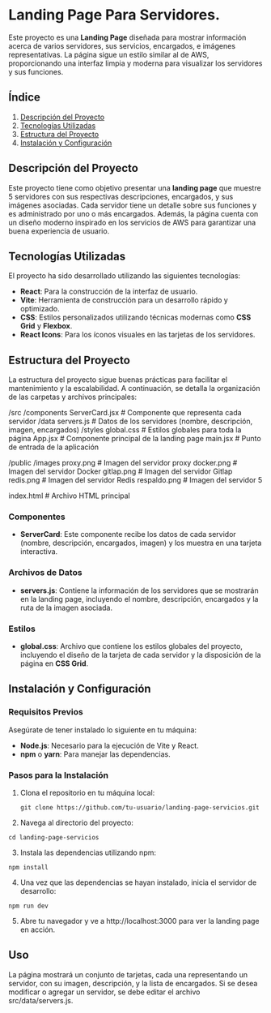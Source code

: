 # Landing Page Para Servidores.

Este proyecto es una **Landing Page** diseñada para mostrar información acerca de varios servidores, sus servicios, encargados, e imágenes representativas. La página sigue un estilo similar al de AWS, proporcionando una interfaz limpia y moderna para visualizar los servidores y sus funciones.

## Índice

1. [Descripción del Proyecto](#descripción-del-proyecto)
2. [Tecnologías Utilizadas](#tecnologías-utilizadas)
3. [Estructura del Proyecto](#estructura-del-proyecto)
4. [Instalación y Configuración](#instalación-y-configuración)


## Descripción del Proyecto

Este proyecto tiene como objetivo presentar una **landing page** que muestre 5 servidores con sus respectivas descripciones, encargados, y sus imágenes asociadas. Cada servidor tiene un detalle sobre sus funciones y es administrado por uno o más encargados. Además, la página cuenta con un diseño moderno inspirado en los servicios de AWS para garantizar una buena experiencia de usuario.

## Tecnologías Utilizadas

El proyecto ha sido desarrollado utilizando las siguientes tecnologías:

- **React**: Para la construcción de la interfaz de usuario.
- **Vite**: Herramienta de construcción para un desarrollo rápido y optimizado.
- **CSS**: Estilos personalizados utilizando técnicas modernas como **CSS Grid** y **Flexbox**.
- **React Icons**: Para los íconos visuales en las tarjetas de los servidores.

## Estructura del Proyecto

La estructura del proyecto sigue buenas prácticas para facilitar el mantenimiento y la escalabilidad. A continuación, se detalla la organización de las carpetas y archivos principales:

/src /components ServerCard.jsx # Componente que representa cada servidor /data servers.js # Datos de los servidores (nombre, descripción, imagen, encargados) /styles global.css # Estilos globales para toda la página App.jsx # Componente principal de la landing page main.jsx # Punto de entrada de la aplicación

/public /images proxy.png # Imagen del servidor proxy docker.png # Imagen del servidor Docker gitlap.png # Imagen del servidor Gitlap redis.png # Imagen del servidor Redis respaldo.png # Imagen del servidor 5

index.html # Archivo HTML principal


### Componentes

- **ServerCard**: Este componente recibe los datos de cada servidor (nombre, descripción, encargados, imagen) y los muestra en una tarjeta interactiva.
  
### Archivos de Datos

- **servers.js**: Contiene la información de los servidores que se mostrarán en la landing page, incluyendo el nombre, descripción, encargados y la ruta de la imagen asociada.

### Estilos

- **global.css**: Archivo que contiene los estilos globales del proyecto, incluyendo el diseño de la tarjeta de cada servidor y la disposición de la página en **CSS Grid**.

## Instalación y Configuración

### Requisitos Previos

Asegúrate de tener instalado lo siguiente en tu máquina:

- **Node.js**: Necesario para la ejecución de Vite y React.
- **npm** o **yarn**: Para manejar las dependencias.

### Pasos para la Instalación

1. Clona el repositorio en tu máquina local:

   ```
   git clone https://github.com/tu-usuario/landing-page-servicios.git
    ```

2. Navega al directorio del proyecto:
 
 ```
cd landing-page-servicios
 ```

 3. Instala las dependencias utilizando npm:
 ```
npm install
 ```

 4. Una vez que las dependencias se hayan instalado, inicia el servidor de desarrollo:

 ```
npm run dev
 ```

 5. Abre tu navegador y ve a http://localhost:3000 para ver la landing page en acción.

## Uso
La página mostrará un conjunto de tarjetas, cada una representando un servidor, con su imagen, descripción, y la lista de encargados. Si se desea modificar o agregar un servidor, se debe editar el archivo src/data/servers.js.